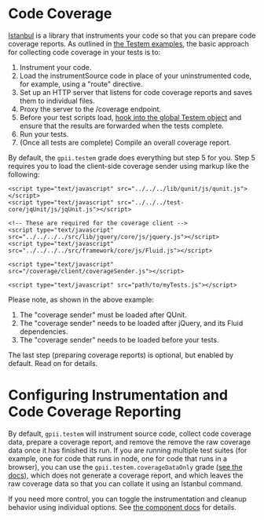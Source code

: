 # Code Coverage

[Istanbul](https://github.com/gotwarlost/istanbul) is a library that instruments your
code so that you can prepare code coverage reports.  As outlined in
[the Testem examples](https://github.com/testem/testem/tree/master/examples/coverage_istanbul), the basic approach for
collecting code coverage in your tests is to:

1. Instrument your code.
2. Load the instrumentSource code in place of your uninstrumented code, for example, using a "route" directive.
3. Set up an HTTP server that listens for code coverage reports and saves them to individual files.
4. Proxy the server to the /coverage endpoint.
5. Before your test scripts load, [hook into the global Testem object](https://github.com/testem/testem/blob/master/examples/coverage_istanbul/tests.html#L11
) and ensure that the results are forwarded when the tests complete.
6. Run your tests.
7. (Once all tests are complete) Compile an overall coverage report.

By default, the `gpii.testem` grade does everything but step 5 for you.  Step 5 requires you to load the client-side
coverage sender using markup like the following:

```
<script type="text/javascript" src="../../../lib/qunit/js/qunit.js"></script>
<script type="text/javascript" src="../../../test-core/jqUnit/js/jqUnit.js"></script>

<!-- These are required for the coverage client -->
<script type="text/javascript" src="../../../../src/lib/jquery/core/js/jquery.js"></script>
<script type="text/javascript" src="../../../../src/framework/core/js/Fluid.js"></script>

<script type="text/javascript" src="/coverage/client/coverageSender.js"></script>

<script type="text/javascript" src="path/to/myTests.js"></script>
```

Please note, as shown in the above example:

1. The "coverage sender" must be loaded after QUnit.
2. The "coverage sender" needs to be loaded after jQuery, and its Fluid dependencies.
3. The "coverage sender" needs to be loaded before your tests.

The last step (preparing coverage reports) is optional, but enabled by default.  Read on for details.

# Configuring Instrumentation and Code Coverage Reporting

By default, `gpii.testem` will instrument source code, collect code coverage data, prepare a coverage report, and remove
the remove the raw coverage data once it has finished its run.  If you are running multiple test suites (for example,
one for code that runs in node, one for code that runs in a browser), you can use the `gpii.testem.coverageDataOnly`
grade ([see the docs](./testem-component.md#gpiitestemcoverageDataOnly)), which does not generate a coverage report, and which leaves the raw coverage data so that you can collate it
using an Istanbul command.

If you need more control, you can toggle the instrumentation and cleanup behavior using individual options.  See
[the component docs](testem-component.md) for details.

